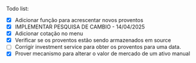 Todo list:
 - [x] Adicionar função para acrescentar novos proventos
 - [x] IMPLEMENTAR PESQUISA DE CAMBIO - 14/04/2025
 - [x] Adicionar cotação no menu
 - [x] Verificar se os proventos estão sendo armazenados em source
 - [ ] Corrigir investment service para obter os proventos para uma data.
 - [x] Prover mecanismo para alterar o valor de mercado de um ativo manual
